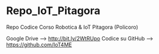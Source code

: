 # Repo_IoT_Pitagora
Repo Codice Corso Robotica &amp; IoT Pitagora (Policoro)

Google Drive        --> http://bit.ly/2WtRUpo
Codice su GitHub    --> https://github.com/IoT4ME